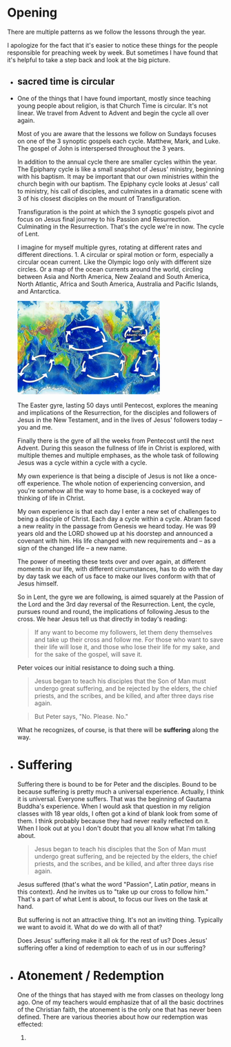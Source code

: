 # Opening

There are multiple patterns as we follow the lessons through the year.

I apologize for the fact that it's easier to notice these things for the people responsible for preaching week by week. But sometimes I have found that it's helpful to take a step back and look at the big picture.
- ## sacred time is circular
- One of the things that I have found important, mostly since teaching young people about religion, is that Church Time is circular. It's not linear. We travel from Advent to Advent and begin the cycle all over again. 
  
  Most of you are aware that the lessons we follow on Sundays focuses on one of the 3 synoptic gospels each cycle. Matthew, Mark, and Luke. The gospel of John is interspersed throughout the 3 years. 
  
  In addition to the annual cycle there are smaller cycles within the year. The Epiphany cycle is like a small snapshot of Jesus' ministry, beginning with his baptism. It may be important that our own ministries within the church begin with our baptism. The Epiphany cycle looks at Jesus' call to ministry, his call of disciples, and culminates in a dramatic scene with 3 of his closest disciples on the mount of Transfiguration.
  
  Transfiguration is the point at which the 3 synoptic gospels pivot and focus on Jesus final journey to his Passion and Resurrection. Culminating in the Resurrection. That's the cycle we're in now. The cycle of Lent. 
  
  I imagine for myself multiple gyres, rotating at different rates and different directions. 1.  A circular or spiral motion or form, especially a circular ocean current. Like the Olympic logo only with different size circles. Or a map of the ocean currents around the world, circling between Asia and North America, New Zealand and South America, North Atlantic, Africa and South America, Australia and Pacific Islands, and Antarctica.
  
   ![North_Atlantic_Gyre_location.png](../assets/North_Atlantic_Gyre_location_1707753631302_0.png)
  
  The Easter gyre, lasting 50 days until Pentecost, explores the meaning and implications of the Resurrection, for the disciples and followers of Jesus in the New Testament, and in the lives of Jesus' followers today – you and me.
  
  Finally there is the gyre of all the weeks from Pentecost until the next Advent. During this season the fullness of life in Christ is explored, with multiple themes and multiple emphases, as the whole task of following Jesus was a cycle within a cycle with a cycle. 
  
  My own experience is that being a disciple of Jesus is not like a once-off experience. The whole notion of experiencing conversion, and you're somehow all the way to home base, is a cockeyed way of thinking of life in Christ. 
  
  My own experience is that each day I enter a new set of challenges to being a disciple of Christ. Each day a cycle within a cycle. Abram faced a new reality in the passage from Genesis we heard today. He was 99 years old and the LORD showed up at his doorstep and announced a covenant with him. His life changed with new requirements and – as a sign of the changed life – a new name.
  
  The power of meeting these texts over and over again, at different moments in our life, with different circumstances, has to do with the day by day task we each of us face to make our lives conform with that of Jesus himself. 
  
  So in Lent, the gyre we are following, is aimed squarely at the Passion of the Lord and the 3rd day reversal of the Resurrection. Lent, the cycle, pursues round and round, the implications of following Jesus to the cross. We hear Jesus tell us that directly in today's reading:
  
  > If any want to become my followers, let them deny themselves and take up their cross and follow me. For those who want to save their life will lose it, and those who lose their life for my sake, and for the sake of the gospel, will save it.
  
  Peter voices our initial resistance to doing such a thing. 
  
  > Jesus began to teach his disciples that the Son of Man must undergo great suffering, and be rejected by the elders, the chief priests, and the scribes, and be killed, and after three days rise again.
  
  > But Peter says, "No. Please. No." 
  
  What he recognizes, of course, is that there will be **suffering** along the way.
- # Suffering
  
  Suffering there is bound to be for Peter and the disciples. Bound to be because suffering is pretty much a universal experience. Actually, I think it is universal. Everyone suffers. That was the beginning of Gautama Buddha's experience. When I would ask that question in my religion classes with 18 year olds, I often got a kind of blank look from some of them. I think probably because they had never really reflected on it. When I look out at you I don't doubt that you all know what I'm talking about. 
  
  > Jesus began to teach his disciples that the Son of Man must undergo great suffering, and be rejected by the elders, the chief priests, and the scribes, and be killed, and after three days rise again.
  
  Jesus suffered (that's what the word "Passion", Latin *patior*,  means in this context). And he invites us to "take up our cross to follow him." That's a part of what Lent is about, to focus our lives on the task at hand.
  
  But suffering is not an attractive thing. It's not an inviting thing. Typically we want to avoid it. What do we do with all of that? 
  
  Does Jesus' suffering make it all ok for the rest of us? Does Jesus' suffering offer a kind of redemption to each of us in our suffering?
- # Atonement / Redemption
  
  One of the things that has stayed with me from classes on theology long ago. One of my teachers would emphasize that of all the basic doctrines of the Christian faith, the atonement is the only one that has never been defined. There are various theories about how our redemption  was effected:
  
  1.